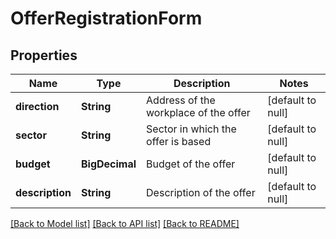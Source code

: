 # OfferRegistrationForm
## Properties

Name | Type | Description | Notes
------------ | ------------- | ------------- | -------------
**direction** | **String** | Address of the workplace of the offer | [default to null]
**sector** | **String** | Sector in which the offer is based | [default to null]
**budget** | **BigDecimal** | Budget of the offer | [default to null]
**description** | **String** | Description of the offer | [default to null]

[[Back to Model list]](../../README.md#documentation-for-models) [[Back to API list]](../../README.md#documentation-for-api-endpoints) [[Back to README]](../../README.md)